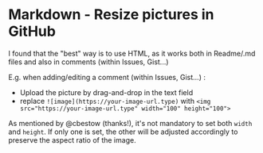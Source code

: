 # Markdown - Resize pictures in GitHub

I found that the "best" way is to use HTML, as it works both in Readme/.md files and also in comments (within Issues, Gist...)

E.g. when adding/editing a comment (within Issues, Gist...) :
* Upload the picture by drag-and-drop in the text field
* replace `![image](https://your-image-url.type)` with `<img src="https://your-image-url.type" width="100" height="100">`

As mentioned by @cbestow (thanks!), it's not mandatory to set both `width` and `height`. If only one is set, the other will be adjusted accordingly to preserve the aspect ratio of the image.